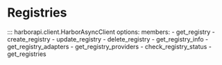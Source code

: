 # Registries

::: harborapi.client.HarborAsyncClient
    options:
        members:
        - get_registry
        - create_registry
        - update_registry
        - delete_registry
        - get_registry_info
        - get_registry_adapters
        - get_registry_providers
        - check_registry_status
        - get_registries
